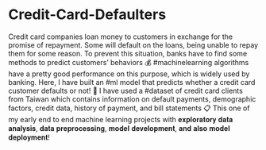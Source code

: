 # Credit-Card-Defaulters
Credit card companies loan money to customers in exchange for the promise of repayment. Some will default on the loans, being unable to repay them for some reason. To prevent this situation, banks have to find some methods to predict customers’ behaviors 💰  #machinelearning algorithms have a pretty good performance on this purpose, which is widely used by banking. Here, I have built an #ml model that predicts whether a credit card customer defaults or not! 💸  I have used a #dataset of credit card clients from Taiwan which contains information on default payments, demographic factors, credit data, history of payment, and bill statements 📋  This one of my early end to end machine learning projects with 𝐞𝐱𝐩𝐥𝐨𝐫𝐚𝐭𝐨𝐫𝐲 𝐝𝐚𝐭𝐚 𝐚𝐧𝐚𝐥𝐲𝐬𝐢𝐬, 𝐝𝐚𝐭𝐚 𝐩𝐫𝐞𝐩𝐫𝐨𝐜𝐞𝐬𝐬𝐢𝐧𝐠, 𝐦𝐨𝐝𝐞𝐥 𝐝𝐞𝐯𝐞𝐥𝐨𝐩𝐦𝐞𝐧𝐭, 𝐚𝐧𝐝 𝐚𝐥𝐬𝐨 𝐦𝐨𝐝𝐞𝐥 𝐝𝐞𝐩𝐥𝐨𝐲𝐦𝐞𝐧𝐭!
